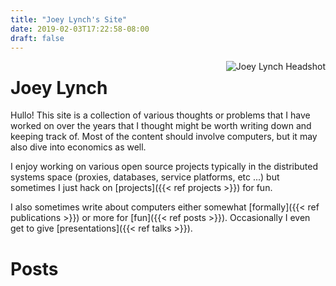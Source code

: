 ```yaml
---
title: "Joey Lynch's Site"
date: 2019-02-03T17:22:58-08:00
draft: false
---
```


[<img src="/img/jolynch_thumbnail.png" style="max-width:40%;min-width:90px;float:right;padding-left:2em;" alt="Joey Lynch Headshot"/>](https://jolynch.github.io)

Joey Lynch
==========

Hullo! This site is a collection of various thoughts or problems that I have
worked on over the years that I thought might be worth writing down and
keeping track of. Most of the content should involve computers, but it may also
dive into economics as well.

I enjoy working on various open source projects typically in
the distributed systems space (proxies, databases, service platforms, etc ...)
but sometimes I just hack on [projects]({{< ref projects >}}) for fun.

I also sometimes write about computers either somewhat [formally]({{< ref
publications >}}) or more for [fun]({{< ref posts >}}). Occasionally I even
get to give [presentations]({{< ref talks >}}).

Posts
=====
